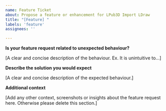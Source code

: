 ```yaml
---
name: Feature Ticket
about: Propose a feature or enhancement for LPub3D Import LDraw
title: "[Feature] "
labels: 'feature'
assignees: ''

---
```


<!-- -----------------------------------------------------------------------------------------------
Placeholders are within [square] brackets. PLEASE REPLACE these texts in this report. 
I know them by heart, and don't need them repeated in every issue report. 
Also, PLEASE DELETE any sections that you would leave empty.
--------------------------------------------------------------------------------------------------->

**Is your feature request related to unexpected behaviour?**

[A clear and concise description of the behaviour. Ex. It is unintuitive to...]

**Describe the solution you would expect**

[A clear and concise description of the expected behaviour.]

**Additional context**

[Add any other context, screenshots or insights about the feature request here.
Otherwise please delete this section.]
